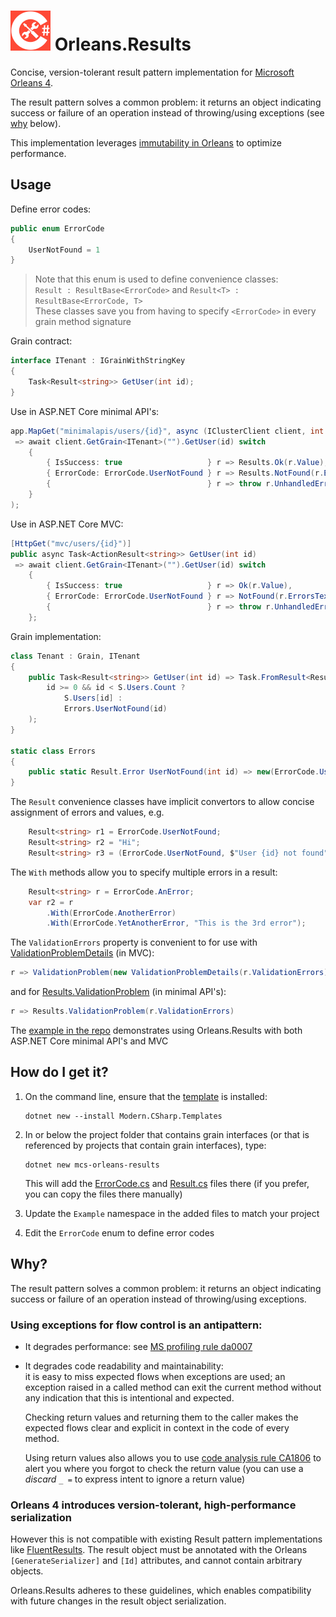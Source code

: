# <img src="CSharp-Toolkit-Icon.png" alt="C# Toolkit" width="64px" /> Orleans.Results
Concise, version-tolerant result pattern implementation for [Microsoft Orleans 4](https://github.com/dotnet/orleans/releases/tag/v4.0.0-preview1).

The result pattern solves a common problem: it returns an object indicating success or failure of an operation instead of throwing/using exceptions (see [why](#why) below).

This implementation leverages [immutability in Orleans](https://github.com/dotnet/orleans/blob/b7bb116ba4f98b64428d449d26f20ea37d3501b6/src/Orleans.Serialization.Abstractions/Annotations.cs#L430) to optimize performance.

## Usage

Define error codes:
```csharp
public enum ErrorCode
{
    UserNotFound = 1
}
```
> Note that this enum is used to define convenience classes:<br />`Result : ResultBase<ErrorCode>` and `Result<T> : ResultBase<ErrorCode, T>`<br />These classes save you from having to specify `<ErrorCode>` in every grain method signature

Grain contract:
```csharp
interface ITenant : IGrainWithStringKey
{
    Task<Result<string>> GetUser(int id);
}
```
Use in ASP.NET Core minimal API's:
```csharp
app.MapGet("minimalapis/users/{id}", async (IClusterClient client, int id)
 => await client.GetGrain<ITenant>("").GetUser(id) switch
    {
        { IsSuccess: true                   } r => Results.Ok(r.Value),
        { ErrorCode: ErrorCode.UserNotFound } r => Results.NotFound(r.ErrorsText),
        {                                   } r => throw r.UnhandledErrorException()
    }
);
```
Use in ASP.NET Core MVC:
```csharp
[HttpGet("mvc/users/{id}")]
public async Task<ActionResult<string>> GetUser(int id)
 => await client.GetGrain<ITenant>("").GetUser(id) switch
    {
        { IsSuccess: true                   } r => Ok(r.Value),
        { ErrorCode: ErrorCode.UserNotFound } r => NotFound(r.ErrorsText),
        {                                   } r => throw r.UnhandledErrorException()
    };
```
Grain implementation:
```csharp
class Tenant : Grain, ITenant
{
    public Task<Result<string>> GetUser(int id) => Task.FromResult<Result<string>>(
        id >= 0 && id < S.Users.Count ?
            S.Users[id] :
            Errors.UserNotFound(id)
    );
}

static class Errors
{
    public static Result.Error UserNotFound(int id) => new(ErrorCode.UserNotFound, $"User {id} not found");
}
```

The `Result` convenience classes have implicit convertors to allow concise assignment of errors and values, e.g.
```csharp
    Result<string> r1 = ErrorCode.UserNotFound;
    Result<string> r2 = "Hi";
    Result<string> r3 = (ErrorCode.UserNotFound, $"User {id} not found");
```
The `With` methods allow you to specify multiple errors in a result:
```csharp
    Result<string> r = ErrorCode.AnError;
    var r2 = r
        .With(ErrorCode.AnotherError)
        .With(ErrorCode.YetAnotherError, "This is the 3rd error");
```
The `ValidationErrors` property is convenient to for use with [ValidationProblemDetails](https://docs.microsoft.com/en-us/dotnet/api/microsoft.aspnetcore.mvc.validationproblemdetails?view=aspnetcore-6.0) (in MVC):<br>
```csharp
r => ValidationProblem(new ValidationProblemDetails(r.ValidationErrors))
```
and for [Results.ValidationProblem](https://docs.microsoft.com/en-us/dotnet/api/microsoft.aspnetcore.http.results.validationproblem?view=aspnetcore-6.0) (in minimal API's):
```csharp
r => Results.ValidationProblem(r.ValidationErrors)
```
The [example in the repo](https://github.com/Applicita/Orleans.Results/tree/main/src/Example) demonstrates using Orleans.Results with both ASP.NET Core minimal API's and MVC

## How do I get it?
1) On the command line, ensure that the [template](https://github.com/Applicita/Modern.CSharp.Templates) is installed:
    ```
    dotnet new --install Modern.CSharp.Templates
    ```
2) In or below the project folder that contains grain interfaces (or that is referenced by projects that contain grain interfaces), type:
    ```
    dotnet new mcs-orleans-results
    ```
    This will add the [ErrorCode.cs](https://github.com/Applicita/Orleans.Results/blob/main/src/ErrorCode.cs) and [Result.cs](https://github.com/Applicita/Orleans.Results/blob/main/src/Result.cs) files there (if you prefer, you can copy the files there manually)

3) Update the `Example` namespace in the added files to match your project
4) Edit the `ErrorCode` enum to define error codes

## Why?
The result pattern solves a common problem: it returns an object indicating success or failure of an operation instead of throwing/using exceptions.

### Using exceptions for flow control is an antipattern:
- It degrades performance: see [MS profiling rule da0007](https://docs.microsoft.com/en-us/visualstudio/profiling/da0007-avoid-using-exceptions-for-control-flow)
- It degrades code readability and maintainability:<br />it is easy to miss expected flows when exceptions are used; an exception raised in a called method can exit the current method without any indication that this is intentional and expected.

  Checking return values and returning them to the caller makes the expected flows clear and explicit in context in the code of every method.

  Using return values also allows you to use [code analysis rule CA1806](https://docs.microsoft.com/en-us/dotnet/fundamentals/code-analysis/quality-rules/ca1806) to alert you where you forgot to check the return value (you can use a *discard* `_ =` to express intent to ignore a return value)

### Orleans 4 introduces version-tolerant, high-performance serialization
However this is not compatible with existing Result pattern implementations like [FluentResults](https://github.com/altmann/FluentResults). The result object must be annotated with the Orleans `[GenerateSerializer]` and `[Id]` attributes, and cannot contain arbitrary objects.

Orleans.Results adheres to these guidelines, which enables compatibility with future changes in the result object serialization.